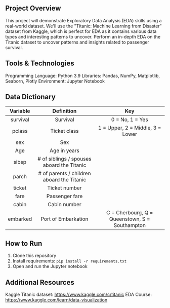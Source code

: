 ## Project Overview
This project will demonstrate Exploratory Data Analysis (EDA) skills using a real-world dataset. We'll use the "Titanic: Machine Learning from Disaster" dataset from Kaggle, which is perfect for EDA as it contains various data types and interesting patterns to uncover. Perform an in-depth EDA on the Titanic dataset to uncover patterns and insights related to passenger survival.

## Tools & Technologies
Programming Language: Python 3.9
Libraries: Pandas, NumPy, Matplotlib, Seaborn, Plotly
Environment: Jupyter Notebook

## Data Dictionary
| Variable |                 Definition                 |                       Key                      |
|:--------:|:------------------------------------------:|:----------------------------------------------:|
| survival | Survival                                   | 0 = No, 1 = Yes                                |
| pclass   | Ticket class                               | 1 = Upper, 2 = Middle, 3 = Lower               |
| sex      | Sex                                        |                                                |
| Age      | Age in years                               |                                                |
| sibsp    | # of siblings / spouses aboard the Titanic |                                                |
| parch    | # of parents / children aboard the Titanic |                                                |
| ticket   | Ticket number                              |                                                |
| fare     | Passenger fare                             |                                                |
| cabin    | Cabin number                               |                                                |
| embarked | Port of Embarkation                        | C = Cherbourg, Q = Queenstown, S = Southampton |


## How to Run
1. Clone this repository
2. Install requirements: `pip install -r requirements.txt`
3. Open and run the Jupyter notebook

## Additional Resources
Kaggle Titanic dataset: https://www.kaggle.com/c/titanic
EDA Course: https://www.kaggle.com/learn/data-visualization